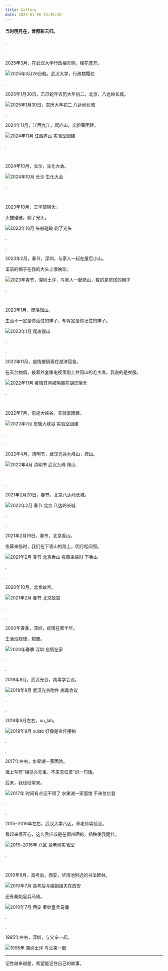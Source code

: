 ```yaml
---
title: Gallery
date: 2025-01-06 23:49:35
---
```




#### 当时明月在，曾照彩云归。



.

.

2025年3月，在武汉大学行政楼旁侧，樱花盛开。

![2025年3月26日晚，武汉大学，行政楼樱花](./index/2025%E5%B9%B43%E6%9C%8826%E6%97%A5%E6%99%9A%EF%BC%8C%E6%AD%A6%E6%B1%89%E5%A4%A7%E5%AD%A6%EF%BC%8C%E8%A1%8C%E6%94%BF%E6%A5%BC%E6%A8%B1%E8%8A%B1.jpg)

.

2025年1月30日，乙巳蛇年农历大年初二，北京，八达岭长城。

![2025年1月30日，农历大年初二 八达岭长城](./index/2025%E5%B9%B41%E6%9C%8830%E6%97%A5%EF%BC%8C%E5%86%9C%E5%8E%86%E5%A4%A7%E5%B9%B4%E5%88%9D%E4%BA%8C%20%E5%85%AB%E8%BE%BE%E5%B2%AD%E9%95%BF%E5%9F%8E.jpg)

.

2024年11月，江西九江，爬庐山，实验室团建。

![2024年11月 江西庐山 实验室团建](./index/2024%E5%B9%B411%E6%9C%88%20%E6%B1%9F%E8%A5%BF%E5%BA%90%E5%B1%B1%20%E5%AE%9E%E9%AA%8C%E5%AE%A4%E5%9B%A2%E5%BB%BA.jpg)

.

.

2024年10月，长沙，生化大会。

![2024年10月 长沙 生化大会](./index/2024%E5%B9%B410%E6%9C%88%20%E9%95%BF%E6%B2%99%20%E7%94%9F%E5%8C%96%E5%A4%A7%E4%BC%9A.jpg)

.

.

2023年10月，工学部宿舍。

头被碰破，剃了光头。

![2023年10月 头被碰破 剃了光头](./index/2023%E5%B9%B410%E6%9C%88%20%E5%A4%B4%E8%A2%AB%E7%A2%B0%E7%A0%B4%20%E5%89%83%E4%BA%86%E5%85%89%E5%A4%B4.jpg)

.

.

2023年2月，春节，深圳，与家人一起在屋后小山。

诺诺的帽子在我的大头上很袖珍。

![2023年春节，深圳土洋，与家人一起爬山，戴的是诺诺的帽子](./index/2023%E5%B9%B4%E6%98%A5%E8%8A%82%EF%BC%8C%E6%B7%B1%E5%9C%B3%E5%9C%9F%E6%B4%8B%EF%BC%8C%E4%B8%8E%E5%AE%B6%E4%BA%BA%E4%B8%80%E8%B5%B7%E7%88%AC%E5%B1%B1%EF%BC%8C%E6%88%B4%E7%9A%84%E6%98%AF%E8%AF%BA%E8%AF%BA%E7%9A%84%E5%B8%BD%E5%AD%90.jpg)

.

.

2023年1月，爬珞珈山。

生活不一定是你活过的样子，却肯定是你记住的样子。

![2023年1月 爬珞珈山](./index/2023%E5%B9%B41%E6%9C%88%20%E7%88%AC%E7%8F%9E%E7%8F%88%E5%B1%B1.jpg)

.

.

2022年11月，疫情被隔离在湖滨宿舍。

在天台抽烟，披着外套像电视里刚上井冈山的毛主席，我说的是衣服。

![2022年11月 疫情其间被隔离在湖滨宿舍](./index/2022%E5%B9%B411%E6%9C%88%20%E7%96%AB%E6%83%85%E5%85%B6%E9%97%B4%E8%A2%AB%E9%9A%94%E7%A6%BB%E5%9C%A8%E6%B9%96%E6%BB%A8%E5%AE%BF%E8%88%8D.jpg)

.

.

2022年7月，恩施大峡谷，实验室团建。

![2022年7月 恩施大峡谷 实验室团建](./index/2022%E5%B9%B47%E6%9C%88%20%E6%81%A9%E6%96%BD%E5%A4%A7%E5%B3%A1%E8%B0%B7%20%E5%AE%9E%E9%AA%8C%E5%AE%A4%E5%9B%A2%E5%BB%BA.jpg)

.

.

2022年4月，清明节，武汉光谷九峰山，爬山。

![2022年4月 清明节 武汉九峰 爬山](./index/2022%E5%B9%B44%E6%9C%88%20%E6%B8%85%E6%98%8E%E8%8A%82%20%E6%AD%A6%E6%B1%89%E4%B9%9D%E5%B3%B0%20%E7%88%AC%E5%B1%B1.jpg)

.

.

2021年2月20日，春节，北京八达岭长城。

![2022年2月 春节 北京 八达岭长城](./index/2022%E5%B9%B42%E6%9C%88%20%E6%98%A5%E8%8A%82%20%E5%8C%97%E4%BA%AC%20%E5%85%AB%E8%BE%BE%E5%B2%AD%E9%95%BF%E5%9F%8E.jpg)

.

.

2021年2月19日，春节，北京香山。

夜幕来临时，我们在下香山的路上，明月松间照。

![2021年2月 春节 北京香山 夜幕来临时 下香山](./index/2021%E5%B9%B42%E6%9C%88%20%E6%98%A5%E8%8A%82%20%E5%8C%97%E4%BA%AC%E9%A6%99%E5%B1%B1%20%E5%A4%9C%E5%B9%95%E6%9D%A5%E4%B8%B4%E6%97%B6%20%E4%B8%8B%E9%A6%99%E5%B1%B1.jpg)

.

.

2020年10月，北京故宫。

![2021年2月 春节 北京故宫](./index/2021%E5%B9%B42%E6%9C%88%20%E6%98%A5%E8%8A%82%20%E5%8C%97%E4%BA%AC%E6%95%85%E5%AE%AB.jpg)

.

.

2020年春季，深圳，疫情在家半年。

生活没规律，颓废。

![2020年春季 深圳 疫情在家 ](./index/2020%E5%B9%B4%E6%98%A5%E5%AD%A3%20%E6%B7%B1%E5%9C%B3%20%E7%96%AB%E6%83%85%E5%9C%A8%E5%AE%B6%20.jpg)

.

.

2019年9月，武汉光谷，病毒学会议。

![2019年9月 武汉光谷附件 病毒会议](./index/2019%E5%B9%B49%E6%9C%88%20%E6%AD%A6%E6%B1%89%E5%85%89%E8%B0%B7%E9%99%84%E4%BB%B6%20%E7%97%85%E6%AF%92%E4%BC%9A%E8%AE%AE.jpg)



.

.

2019年9月左右，xu_lab。

![2019年9月 xulab 好像是宣传摆拍](./index/2019%E5%B9%B49%E6%9C%88%20xulab%20%E5%A5%BD%E5%83%8F%E6%98%AF%E5%AE%A3%E4%BC%A0%E6%91%86%E6%8B%8D.jpg)



.

.

2017年左右，水果湖一家面馆。

墙上写有“相见亦无事，不来忽忆君”的一句话。

后来，我也经常来。

![2017年 时间有点记不得了 水果湖一家面馆 不来忽忆君](./index/2017%E5%B9%B4%20%E6%97%B6%E9%97%B4%E6%9C%89%E7%82%B9%E8%AE%B0%E4%B8%8D%E5%BE%97%E4%BA%86%20%E6%B0%B4%E6%9E%9C%E6%B9%96%E4%B8%80%E5%AE%B6%E9%9D%A2%E9%A6%86%20%E4%B8%8D%E6%9D%A5%E5%BF%BD%E5%BF%86%E5%90%9B.jpg)

.

.

2015~2016年左右，武汉大学八区，章老师实验室。

看起来很开心，这么黑应该是在鄂州晒的，插秧使我健壮。

![2015~2016年 八区 章老师实验室](./index/2015~2016%E5%B9%B4%20%E5%85%AB%E5%8C%BA%20%E7%AB%A0%E8%80%81%E5%B8%88%E5%AE%9E%E9%AA%8C%E5%AE%A4.jpg)

.

.

2010年6月，高考后，西安，华清池附近的书法碑林。

![2010年7月 高考后与姐姐姐夫在西安](./index/2010%E5%B9%B47%E6%9C%88%20%E9%AB%98%E8%80%83%E5%90%8E%E4%B8%8E%E5%A7%90%E5%A7%90%E5%A7%90%E5%A4%AB%E5%9C%A8%E8%A5%BF%E5%AE%89.jpg)

还有秦始皇兵马俑。

![2010年7月 西安 秦始皇兵马俑](./index/2010%E5%B9%B47%E6%9C%88%20%E8%A5%BF%E5%AE%89%20%E7%A7%A6%E5%A7%8B%E7%9A%87%E5%85%B5%E9%A9%AC%E4%BF%91.jpg)

.

.

1995年左右，深圳，与父亲一起。

![1995年 深圳土洋 与父亲一起](./index/1995%E5%B9%B4%20%E6%B7%B1%E5%9C%B3%E5%9C%9F%E6%B4%8B%20%E4%B8%8E%E7%88%B6%E4%BA%B2%E4%B8%80%E8%B5%B7.jpg)



---

记性越来越差，希望能记住自己的故事。
